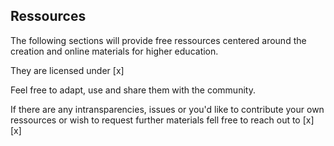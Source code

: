 ## Ressources


The following sections will provide free ressources centered around the creation and online materials for higher education.

They are licensed under [x]

Feel free to adapt, use and share them with the community.

If there are any intransparencies, issues or you'd like to contribute your own ressources or wish to request further materials fell free to reach out to [x] [x]
